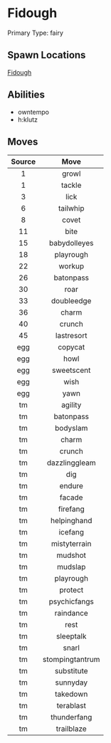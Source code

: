 # Fidough  
Primary Type: fairy  
  
## Spawn Locations  
[Fidough](/data/spawn_presets/fidough.md)  
  
## Abilities  
  * owntempo
  * h:klutz
  
  
## Moves  
  
| Source | Move |  
|:---:|:---:|  
| 1 | growl |  
| 1 | tackle |  
| 3 | lick |  
| 6 | tailwhip |  
| 8 | covet |  
| 11 | bite |  
| 15 | babydolleyes |  
| 18 | playrough |  
| 22 | workup |  
| 26 | batonpass |  
| 30 | roar |  
| 33 | doubleedge |  
| 36 | charm |  
| 40 | crunch |  
| 45 | lastresort |  
| egg | copycat |  
| egg | howl |  
| egg | sweetscent |  
| egg | wish |  
| egg | yawn |  
| tm | agility |  
| tm | batonpass |  
| tm | bodyslam |  
| tm | charm |  
| tm | crunch |  
| tm | dazzlinggleam |  
| tm | dig |  
| tm | endure |  
| tm | facade |  
| tm | firefang |  
| tm | helpinghand |  
| tm | icefang |  
| tm | mistyterrain |  
| tm | mudshot |  
| tm | mudslap |  
| tm | playrough |  
| tm | protect |  
| tm | psychicfangs |  
| tm | raindance |  
| tm | rest |  
| tm | sleeptalk |  
| tm | snarl |  
| tm | stompingtantrum |  
| tm | substitute |  
| tm | sunnyday |  
| tm | takedown |  
| tm | terablast |  
| tm | thunderfang |  
| tm | trailblaze |  
  
